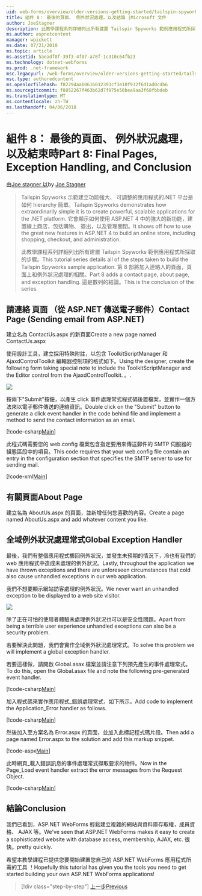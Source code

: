 ```yaml
---
uid: web-forms/overview/older-versions-getting-started/tailspin-spyworks/tailspin-spyworks-part-8
title: 組件 8： 最後的頁面、 例外狀況處理，以及結論 |Microsoft 文件
author: JoeStagner
description: 此教學課程系列詳細列出所有建置 Tailspin Spyworks 範例應用程式所採取的步驟。 第 8 部將加入連絡人的頁面，頁面上，以及例外狀況的相關...
ms.author: aspnetcontent
manager: wpickett
ms.date: 07/21/2010
ms.topic: article
ms.assetid: 5aeadf8f-39f3-4f07-a78f-1c310c64fb23
ms.technology: dotnet-webforms
ms.prod: .net-framework
msc.legacyurl: /web-forms/overview/older-versions-getting-started/tailspin-spyworks/tailspin-spyworks-part-8
msc.type: authoredcontent
ms.openlocfilehash: f82294aab0616012393cf3e10f932f6d1ad0cdb6
ms.sourcegitcommit: f8852267f463b62d7f975e56bea9aa3f68fbbdeb
ms.translationtype: MT
ms.contentlocale: zh-TW
ms.lasthandoff: 04/06/2018
---
```

<a name="part-8-final-pages-exception-handling-and-conclusion"></a><span data-ttu-id="890e1-104">組件 8： 最後的頁面、 例外狀況處理，以及結束時</span><span class="sxs-lookup"><span data-stu-id="890e1-104">Part 8: Final Pages, Exception Handling, and Conclusion</span></span>
====================
<span data-ttu-id="890e1-105">由[Joe stagner 以](https://github.com/JoeStagner)</span><span class="sxs-lookup"><span data-stu-id="890e1-105">by [Joe Stagner](https://github.com/JoeStagner)</span></span>

> <span data-ttu-id="890e1-106">Tailspin Spyworks 示範建立功能強大、 可調整的應用程式的.NET 平台是如何 hierarchy 簡單。</span><span class="sxs-lookup"><span data-stu-id="890e1-106">Tailspin Spyworks demonstrates how extraordinarily simple it is to create powerful, scalable applications for the .NET platform.</span></span> <span data-ttu-id="890e1-107">它會顯示如何使用 ASP.NET 4 中的強大的新功能，建置線上商店，包括購物、 簽出，以及管理關閉。</span><span class="sxs-lookup"><span data-stu-id="890e1-107">It shows off how to use the great new features in ASP.NET 4 to build an online store, including shopping, checkout, and administration.</span></span>
> 
> <span data-ttu-id="890e1-108">此教學課程系列詳細列出所有建置 Tailspin Spyworks 範例應用程式所採取的步驟。</span><span class="sxs-lookup"><span data-stu-id="890e1-108">This tutorial series details all of the steps taken to build the Tailspin Spyworks sample application.</span></span> <span data-ttu-id="890e1-109">第 8 部將加入連絡人的頁面，頁面上和例外狀況處理的相關。</span><span class="sxs-lookup"><span data-stu-id="890e1-109">Part 8 adds a contact page, about page, and exception handling.</span></span> <span data-ttu-id="890e1-110">這是數列的結論。</span><span class="sxs-lookup"><span data-stu-id="890e1-110">This is the conclusion of the series.</span></span>


## <a id="_Toc260221680"></a>  <span data-ttu-id="890e1-111">請連絡 頁面 （從 ASP.NET 傳送電子郵件）</span><span class="sxs-lookup"><span data-stu-id="890e1-111">Contact Page (Sending email from ASP.NET)</span></span>

<span data-ttu-id="890e1-112">建立名為 ContactUs.aspx 的新頁面</span><span class="sxs-lookup"><span data-stu-id="890e1-112">Create a new page named ContactUs.aspx</span></span>

<span data-ttu-id="890e1-113">使用設計工具，建立採用特殊附註，以包含 ToolkitScriptManager 和 AjaxdControlToolkit 編輯器控制項的格式如下。</span><span class="sxs-lookup"><span data-stu-id="890e1-113">Using the designer, create the following form taking special note to include the ToolkitScriptManager and the Editor control from the AjaxdControlToolkit.</span></span> <span data-ttu-id="890e1-114">。</span><span class="sxs-lookup"><span data-stu-id="890e1-114">.</span></span>

![](tailspin-spyworks-part-8/_static/image1.jpg)

<span data-ttu-id="890e1-115">按兩下"Submit"按鈕，以產生 click 事件處理常式程式碼後置檔案，並實作一個方法來以電子郵件傳送的連絡資訊。</span><span class="sxs-lookup"><span data-stu-id="890e1-115">Double click on the "Submit" button to generate a click event handler in the code behind file and implement a method to send the contact information as an email.</span></span>

[!code-csharp[Main](tailspin-spyworks-part-8/samples/sample1.cs)]

<span data-ttu-id="890e1-116">此程式碼需要您的 web.config 檔案包含指定要用來傳送郵件的 SMTP 伺服器的組態區段中的項目。</span><span class="sxs-lookup"><span data-stu-id="890e1-116">This code requires that your web.config file contain an entry in the configuration section that specifies the SMTP server to use for sending mail.</span></span>

[!code-xml[Main](tailspin-spyworks-part-8/samples/sample2.xml)]

## <a id="_Toc260221681"></a>  <span data-ttu-id="890e1-117">有關頁面</span><span class="sxs-lookup"><span data-stu-id="890e1-117">About Page</span></span>

<span data-ttu-id="890e1-118">建立名為 AboutUs.aspx 的頁面，並新增任何您喜歡的內容。</span><span class="sxs-lookup"><span data-stu-id="890e1-118">Create a page named AboutUs.aspx and add whatever content you like.</span></span>

## <a id="_Toc260221682"></a>  <span data-ttu-id="890e1-119">全域例外狀況處理常式</span><span class="sxs-lookup"><span data-stu-id="890e1-119">Global Exception Handler</span></span>

<span data-ttu-id="890e1-120">最後，我們有整個應用程式擲回例外狀況，並發生未預期的情況下，冷也有我們的 web 應用程式中造成未處理的例外狀況。</span><span class="sxs-lookup"><span data-stu-id="890e1-120">Lastly, throughout the application we have thrown exceptions and there are unforeseen circumstances that cold also cause unhandled exceptions in our web application.</span></span>

<span data-ttu-id="890e1-121">我們不想要顯示網站訪客處理的例外狀況。</span><span class="sxs-lookup"><span data-stu-id="890e1-121">We never want an unhandled exception to be displayed to a web site visitor.</span></span>

![](tailspin-spyworks-part-8/_static/image2.jpg)

<span data-ttu-id="890e1-122">除了正在可怕的使用者體驗未處理例外狀況也可以是安全性問題。</span><span class="sxs-lookup"><span data-stu-id="890e1-122">Apart from being a terrible user experience unhandled exceptions can also be a security problem.</span></span>

<span data-ttu-id="890e1-123">若要解決此問題，我們會實作全域例外狀況處理常式。</span><span class="sxs-lookup"><span data-stu-id="890e1-123">To solve this problem we will implement a global exception handler.</span></span>

<span data-ttu-id="890e1-124">若要這樣做，請開啟 Global.asax 檔案並請注意下列預先產生的事件處理常式。</span><span class="sxs-lookup"><span data-stu-id="890e1-124">To do this, open the Global.asax file and note the following pre-generated event handler.</span></span>

[!code-csharp[Main](tailspin-spyworks-part-8/samples/sample3.cs)]

<span data-ttu-id="890e1-125">加入程式碼來實作應用程式\_錯誤處理常式，如下所示。</span><span class="sxs-lookup"><span data-stu-id="890e1-125">Add code to implement the Application\_Error handler as follows.</span></span>

[!code-csharp[Main](tailspin-spyworks-part-8/samples/sample4.cs)]

<span data-ttu-id="890e1-126">然後加入至方案名為 Error.aspx 的頁面，並加入此標記程式碼片段。</span><span class="sxs-lookup"><span data-stu-id="890e1-126">Then add a page named Error.aspx to the solution and add this markup snippet.</span></span>

[!code-aspx[Main](tailspin-spyworks-part-8/samples/sample5.aspx)]

<span data-ttu-id="890e1-127">此時網頁\_載入錯誤訊息的事件處理常式擷取要求的物件。</span><span class="sxs-lookup"><span data-stu-id="890e1-127">Now in the Page\_Load event handler extract the error messages from the Request Object.</span></span>

[!code-csharp[Main](tailspin-spyworks-part-8/samples/sample6.cs)]

## <a id="_Toc260221683"></a>  <span data-ttu-id="890e1-128">結論</span><span class="sxs-lookup"><span data-stu-id="890e1-128">Conclusion</span></span>

<span data-ttu-id="890e1-129">我們已看到，ASP.NET WebForms 輕鬆建立複雜的網站與資料庫存取權，成員資格、 AJAX 等。</span><span class="sxs-lookup"><span data-stu-id="890e1-129">We've seen that ASP.NET WebForms makes it easy to create a sophisticated website with database access, membership, AJAX, etc.</span></span> <span data-ttu-id="890e1-130">很快。</span><span class="sxs-lookup"><span data-stu-id="890e1-130">pretty quickly.</span></span>

<span data-ttu-id="890e1-131">希望本教學課程已提供您要開始建置您自己的 ASP.NET WebForms 應用程式所需的工具 ！</span><span class="sxs-lookup"><span data-stu-id="890e1-131">Hopefully this tutorial has given you the tools you need to get started building your own ASP.NET WebForms applications!</span></span>

> [!div class="step-by-step"]
> [<span data-ttu-id="890e1-132">上一步</span><span class="sxs-lookup"><span data-stu-id="890e1-132">Previous</span></span>](tailspin-spyworks-part-7.md)
